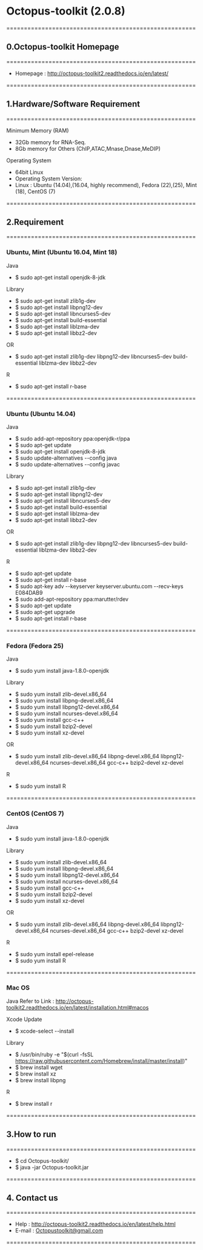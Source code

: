 # Octopus-toolkit (2.0.8)
======================================================
## 0.Octopus-toolkit Homepage
======================================================

- Homepage : http://octopus-toolkit2.readthedocs.io/en/latest/

======================================================
## 1.Hardware/Software Requirement
======================================================

Minimum Memory (RAM)
- 32Gb memory for RNA-Seq.
- 8Gb memory for Others (ChIP,ATAC,Mnase,Dnase,MeDIP)

Operating System
- 64bit Linux
- Operating System Version:
- Linux : Ubuntu (14.04),(16.04, highly recommend), Fedora (22),(25), Mint (18), CentOS (7)

======================================================
## 2.Requirement
======================================================

### Ubuntu, Mint (Ubuntu 16.04, Mint 18)
Java
- $ sudo apt-get install openjdk-8-jdk

Library
- $ sudo apt-get install zlib1g-dev
- $ sudo apt-get install libpng12-dev
- $ sudo apt-get install libncurses5-dev
- $ sudo apt-get install build-essential
- $ sudo apt-get install liblzma-dev
- $ sudo apt-get install libbz2-dev

OR 

- $ sudo apt-get install zlib1g-dev libpng12-dev libncurses5-dev build-essential liblzma-dev libbz2-dev

R
- $ sudo apt-get install r-base

======================================================

### Ubuntu (Ubuntu 14.04)
Java
- $ sudo add-apt-repository ppa:openjdk-r/ppa
- $ sudo apt-get update
- $ sudo apt-get install openjdk-8-jdk
- $ sudo update-alternatives --config java
- $ sudo update-alternatives --config javac

Library
- $ sudo apt-get install zlib1g-dev
- $ sudo apt-get install libpng12-dev
- $ sudo apt-get install libncurses5-dev
- $ sudo apt-get install build-essential
- $ sudo apt-get install liblzma-dev
- $ sudo apt-get install libbz2-dev

OR 

- $ sudo apt-get install zlib1g-dev libpng12-dev libncurses5-dev build-essential liblzma-dev libbz2-dev

R
- $ sudo apt-get update
- $ sudo apt-get install r-base
- $ sudo apt-key adv --keyserver keyserver.ubuntu.com --recv-keys E084DAB9
- $ sudo add-apt-repository ppa:marutter/rdev
- $ sudo apt-get update
- $ sudo apt-get upgrade
- $ sudo apt-get install r-base

======================================================

### Fedora (Fedora 25)
Java
- $ sudo yum install java-1.8.0-openjdk

Library
- $ sudo yum install zlib-devel.x86_64
- $ sudo yum install libpng-devel.x86_64
- $ sudo yum install libpng12-devel.x86_64
- $ sudo yum install ncurses-devel.x86_64
- $ sudo yum install gcc-c++
- $ sudo yum install bzip2-devel
- $ sudo yum install xz-devel

OR

- $ sudo yum install zlib-devel.x86_64 libpng-devel.x86_64 libpng12-devel.x86_64 ncurses-devel.x86_64 gcc-c++ bzip2-devel xz-devel

R
- $ sudo yum install R

======================================================

### CentOS (CentOS 7)
Java
- $ sudo yum install java-1.8.0-openjdk

Library
- $ sudo yum install zlib-devel.x86_64
- $ sudo yum install libpng-devel.x86_64
- $ sudo yum install libpng12-devel.x86_64
- $ sudo yum install ncurses-devel.x86_64
- $ sudo yum install gcc-c++
- $ sudo yum install bzip2-devel
- $ sudo yum install xz-devel

OR

- $ sudo yum install zlib-devel.x86_64 libpng-devel.x86_64 libpng12-devel.x86_64 ncurses-devel.x86_64 gcc-c++ bzip2-devel xz-devel

R
- $ sudo yum install epel-release
- $ sudo yum install R

======================================================

### Mac OS
Java
Refer to Link : http://octopus-toolkit2.readthedocs.io/en/latest/installation.html#macos

Xcode Update
- $ xcode-select --install

Library
- $ /usr/bin/ruby -e "$(curl -fsSL https://raw.githubusercontent.com/Homebrew/install/master/install)"
- $ brew install wget
- $ brew install xz
- $ brew install libpng

R
- $ brew install r


======================================================
## 3.How to run
======================================================

- $ cd Octopus-toolkit/
- $ java -jar Octopus-toolkit.jar

======================================================
## 4. Contact us
======================================================

- Help : http://octopus-toolkit2.readthedocs.io/en/latest/help.html
- E-mail : Octopustoolkit@gmail.com

======================================================

